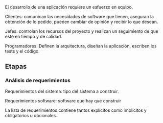 El desarrollo de una aplicación requiere un esfuerzo en equipo.

Clientes: comunican las necesidades de software que tienen, aseguran la obtención de lo pedido, pueden cambiar de opinión y recibir lo que desean.

Jefes: controlan los recursos del proyecto y realizan un seguimiento de que esté en tiempo y de calidad.

Programadores: Definen la arquitectura, diseñan la aplicación, escriben los tests y el código.

## Etapas

### Análisis de requerimientos

Requerimientos del sistema: tipo del sistema a construir.

Requerimientos software: software que hay que construir

La lista de requerimientos contiene tantos explícitos como implícitos y obligatorios u opcionales.